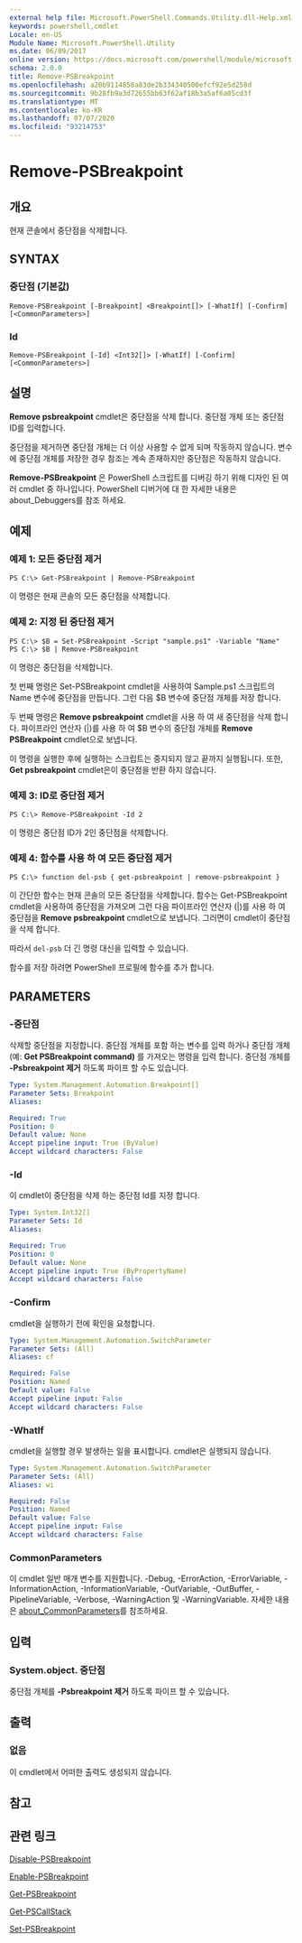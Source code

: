 ```yaml
---
external help file: Microsoft.PowerShell.Commands.Utility.dll-Help.xml
keywords: powershell,cmdlet
Locale: en-US
Module Name: Microsoft.PowerShell.Utility
ms.date: 06/09/2017
online version: https://docs.microsoft.com/powershell/module/microsoft.powershell.utility/remove-psbreakpoint?view=powershell-7.1&WT.mc_id=ps-gethelp
schema: 2.0.0
title: Remove-PSBreakpoint
ms.openlocfilehash: a20b9114858a83de2b334340500efcf92e5d258d
ms.sourcegitcommit: 9b28fb9a3d72655bb63f62af18b3a5af6a05cd3f
ms.translationtype: MT
ms.contentlocale: ko-KR
ms.lasthandoff: 07/07/2020
ms.locfileid: "93214753"
---
```

# Remove-PSBreakpoint

## 개요
현재 콘솔에서 중단점을 삭제합니다.

## SYNTAX

### 중단점 (기본값)

```
Remove-PSBreakpoint [-Breakpoint] <Breakpoint[]> [-WhatIf] [-Confirm] [<CommonParameters>]
```

### Id

```
Remove-PSBreakpoint [-Id] <Int32[]> [-WhatIf] [-Confirm] [<CommonParameters>]
```

## 설명
**Remove psbreakpoint** cmdlet은 중단점을 삭제 합니다.
중단점 개체 또는 중단점 ID를 입력합니다.

중단점을 제거하면 중단점 개체는 더 이상 사용할 수 없게 되며 작동하지 않습니다.
변수에 중단점 개체를 저장한 경우 참조는 계속 존재하지만 중단점은 작동하지 않습니다.

**Remove-PSBreakpoint** 은 PowerShell 스크립트를 디버깅 하기 위해 디자인 된 여러 cmdlet 중 하나입니다.
PowerShell 디버거에 대 한 자세한 내용은 about_Debuggers를 참조 하세요.

## 예제

### 예제 1: 모든 중단점 제거

```
PS C:\> Get-PSBreakpoint | Remove-PSBreakpoint
```

이 명령은 현재 콘솔의 모든 중단점을 삭제합니다.

### 예제 2: 지정 된 중단점 제거

```
PS C:\> $B = Set-PSBreakpoint -Script "sample.ps1" -Variable "Name"
PS C:\> $B | Remove-PSBreakpoint
```

이 명령은 중단점을 삭제합니다.

첫 번째 명령은 Set-PSBreakpoint cmdlet을 사용하여 Sample.ps1 스크립트의 Name 변수에 중단점을 만듭니다.
그런 다음 $B 변수에 중단점 개체를 저장 합니다.

두 번째 명령은 **Remove psbreakpoint** cmdlet을 사용 하 여 새 중단점을 삭제 합니다.
파이프라인 연산자 (|)를 사용 하 여 $B 변수의 중단점 개체를 **Remove PSBreakpoint** cmdlet으로 보냅니다.

이 명령을 실행한 후에 실행하는 스크립트는 중지되지 않고 끝까지 실행됩니다.
또한, **Get psbreakpoint** cmdlet은이 중단점을 반환 하지 않습니다.

### 예제 3: ID로 중단점 제거

```
PS C:\> Remove-PSBreakpoint -Id 2
```

이 명령은 중단점 ID가 2인 중단점을 삭제합니다.

### 예제 4: 함수를 사용 하 여 모든 중단점 제거

```
PS C:\> function del-psb { get-psbreakpoint | remove-psbreakpoint }
```

이 간단한 함수는 현재 콘솔의 모든 중단점을 삭제합니다.
함수는 Get-PSBreakpoint cmdlet을 사용하여 중단점을 가져오며
그런 다음 파이프라인 연산자 (|)를 사용 하 여 중단점을 **Remove psbreakpoint** cmdlet으로 보냅니다. 그러면이 cmdlet이 중단점을 삭제 합니다.

따라서 `del-psb` 더 긴 명령 대신을 입력할 수 있습니다.

함수를 저장 하려면 PowerShell 프로필에 함수를 추가 합니다.

## PARAMETERS

### -중단점
삭제할 중단점을 지정합니다.
중단점 개체를 포함 하는 변수를 입력 하거나 중단점 개체 (예: **Get PSBreakpoint command)** 를 가져오는 명령을 입력 합니다.
중단점 개체를 **-Psbreakpoint 제거** 하도록 파이프 할 수도 있습니다.

```yaml
Type: System.Management.Automation.Breakpoint[]
Parameter Sets: Breakpoint
Aliases:

Required: True
Position: 0
Default value: None
Accept pipeline input: True (ByValue)
Accept wildcard characters: False
```

### -Id
이 cmdlet이 중단점을 삭제 하는 중단점 Id를 지정 합니다.

```yaml
Type: System.Int32[]
Parameter Sets: Id
Aliases:

Required: True
Position: 0
Default value: None
Accept pipeline input: True (ByPropertyName)
Accept wildcard characters: False
```

### -Confirm
cmdlet을 실행하기 전에 확인을 요청합니다.

```yaml
Type: System.Management.Automation.SwitchParameter
Parameter Sets: (All)
Aliases: cf

Required: False
Position: Named
Default value: False
Accept pipeline input: False
Accept wildcard characters: False
```

### -WhatIf
cmdlet을 실행할 경우 발생하는 일을 표시합니다.
cmdlet은 실행되지 않습니다.

```yaml
Type: System.Management.Automation.SwitchParameter
Parameter Sets: (All)
Aliases: wi

Required: False
Position: Named
Default value: False
Accept pipeline input: False
Accept wildcard characters: False
```

### CommonParameters
이 cmdlet 일반 매개 변수를 지원합니다. -Debug, -ErrorAction, -ErrorVariable, -InformationAction, -InformationVariable, -OutVariable, -OutBuffer, -PipelineVariable, -Verbose, -WarningAction 및 -WarningVariable. 자세한 내용은 [about_CommonParameters](https://go.microsoft.com/fwlink/?LinkID=113216)를 참조하세요.

## 입력

### System.object. 중단점
중단점 개체를 **-Psbreakpoint 제거** 하도록 파이프 할 수 있습니다.

## 출력

### 없음
이 cmdlet에서 어떠한 출력도 생성되지 않습니다.

## 참고

## 관련 링크

[Disable-PSBreakpoint](Disable-PSBreakpoint.md)

[Enable-PSBreakpoint](Enable-PSBreakpoint.md)

[Get-PSBreakpoint](Get-PSBreakpoint.md)

[Get-PSCallStack](Get-PSCallStack.md)

[Set-PSBreakpoint](Set-PSBreakpoint.md)

